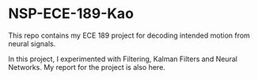 # NSP-ECE-189-Kao


This repo contains my ECE 189 project for decoding intended motion from neural signals. 

In this project, I experimented with Filtering, Kalman Filters and Neural Networks. My report for the project is also here.